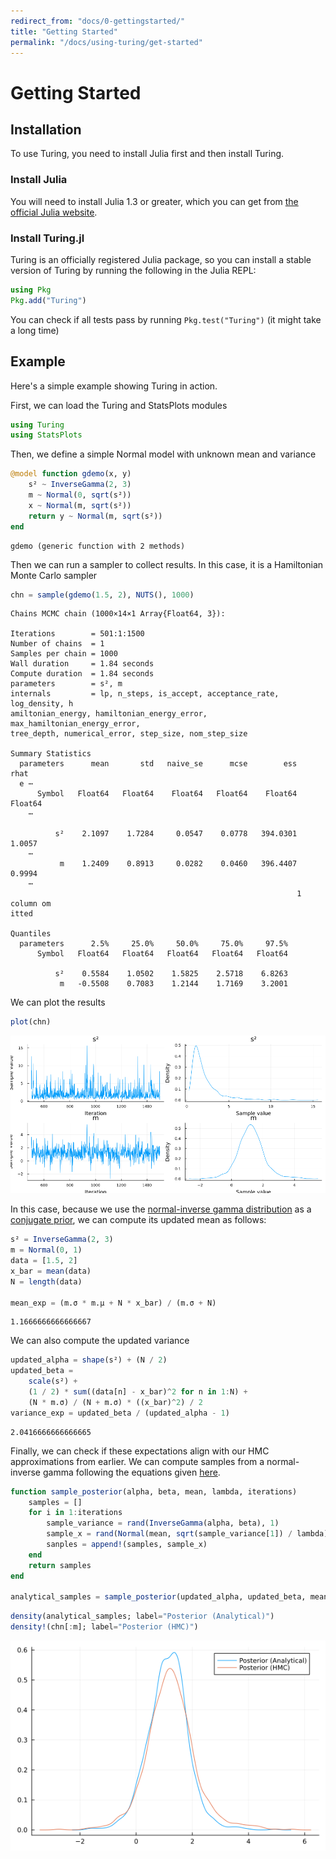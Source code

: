 ```yaml
---
redirect_from: "docs/0-gettingstarted/"
title: "Getting Started"
permalink: "/docs/using-turing/get-started"
---
```



# Getting Started

## Installation

To use Turing, you need to install Julia first and then install Turing.

### Install Julia

You will need to install Julia 1.3 or greater, which you can get from [the official Julia website](http://julialang.org/downloads/).

### Install Turing.jl

Turing is an officially registered Julia package, so you can install a stable version of Turing by running the following in the Julia REPL:

```julia
using Pkg
Pkg.add("Turing")
```




You can check if all tests pass by running `Pkg.test("Turing")` (it might take a long time)

## Example

Here's a simple example showing Turing in action.

First, we can load the Turing and StatsPlots modules

```julia
using Turing
using StatsPlots
```




Then, we define a simple Normal model with unknown mean and variance

```julia
@model function gdemo(x, y)
    s² ~ InverseGamma(2, 3)
    m ~ Normal(0, sqrt(s²))
    x ~ Normal(m, sqrt(s²))
    return y ~ Normal(m, sqrt(s²))
end
```

```
gdemo (generic function with 2 methods)
```





Then we can run a sampler to collect results. In this case, it is a Hamiltonian Monte Carlo sampler

```julia
chn = sample(gdemo(1.5, 2), NUTS(), 1000)
```

```
Chains MCMC chain (1000×14×1 Array{Float64, 3}):

Iterations        = 501:1:1500
Number of chains  = 1
Samples per chain = 1000
Wall duration     = 1.84 seconds
Compute duration  = 1.84 seconds
parameters        = s², m
internals         = lp, n_steps, is_accept, acceptance_rate, log_density, h
amiltonian_energy, hamiltonian_energy_error, max_hamiltonian_energy_error, 
tree_depth, numerical_error, step_size, nom_step_size

Summary Statistics
  parameters      mean       std   naive_se      mcse        ess      rhat 
  e ⋯
      Symbol   Float64   Float64    Float64   Float64    Float64   Float64 
    ⋯

          s²    2.1097    1.7284     0.0547    0.0778   394.0301    1.0057 
    ⋯
           m    1.2409    0.8913     0.0282    0.0460   396.4407    0.9994 
    ⋯
                                                                1 column om
itted

Quantiles
  parameters      2.5%     25.0%     50.0%     75.0%     97.5%
      Symbol   Float64   Float64   Float64   Float64   Float64

          s²    0.5584    1.0502    1.5825    2.5718    6.8263
           m   -0.5508    0.7083    1.2144    1.7169    3.2001
```





We can plot the results

```julia
plot(chn)
```

![](figures/00_getting-started_5_1.png)



In this case, because we use the [normal-inverse gamma distribution](https://en.wikipedia.org/wiki/Normal-inverse-gamma_distribution)
as a [conjugate prior](https://en.wikipedia.org/wiki/Conjugate_prior), we can compute
its updated mean as follows:

```julia
s² = InverseGamma(2, 3)
m = Normal(0, 1)
data = [1.5, 2]
x_bar = mean(data)
N = length(data)

mean_exp = (m.σ * m.μ + N * x_bar) / (m.σ + N)
```

```
1.1666666666666667
```





We can also compute the updated variance

```julia
updated_alpha = shape(s²) + (N / 2)
updated_beta =
    scale(s²) +
    (1 / 2) * sum((data[n] - x_bar)^2 for n in 1:N) +
    (N * m.σ) / (N + m.σ) * ((x_bar)^2) / 2
variance_exp = updated_beta / (updated_alpha - 1)
```

```
2.0416666666666665
```





Finally, we can check if these expectations align with our HMC approximations
from earlier. We can compute samples from a normal-inverse gamma following the
equations given [here](https://en.wikipedia.org/wiki/Normal-inverse-gamma_distribution#Generating_normal-inverse-gamma_random_variates).

```julia
function sample_posterior(alpha, beta, mean, lambda, iterations)
    samples = []
    for i in 1:iterations
        sample_variance = rand(InverseGamma(alpha, beta), 1)
        sample_x = rand(Normal(mean, sqrt(sample_variance[1]) / lambda), 1)
        sanples = append!(samples, sample_x)
    end
    return samples
end

analytical_samples = sample_posterior(updated_alpha, updated_beta, mean_exp, 2, 1000);
```


```julia
density(analytical_samples; label="Posterior (Analytical)")
density!(chn[:m]; label="Posterior (HMC)")
```

![](figures/00_getting-started_9_1.png)
